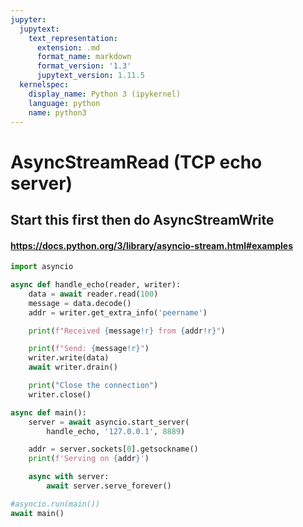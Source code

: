 ```yaml
---
jupyter:
  jupytext:
    text_representation:
      extension: .md
      format_name: markdown
      format_version: '1.3'
      jupytext_version: 1.11.5
  kernelspec:
    display_name: Python 3 (ipykernel)
    language: python
    name: python3
---
```


# AsyncStreamRead (TCP echo server)
## Start this first then do AsyncStreamWrite
#### https://docs.python.org/3/library/asyncio-stream.html#examples

```python
import asyncio
```

```python
async def handle_echo(reader, writer):
    data = await reader.read(100)
    message = data.decode()
    addr = writer.get_extra_info('peername')

    print(f"Received {message!r} from {addr!r}")

    print(f"Send: {message!r}")
    writer.write(data)
    await writer.drain()

    print("Close the connection")
    writer.close()
```

```python
async def main():
    server = await asyncio.start_server(
        handle_echo, '127.0.0.1', 8889)

    addr = server.sockets[0].getsockname()
    print(f'Serving on {addr}')

    async with server:
        await server.serve_forever()

#asyncio.run(main())
await main()
```
